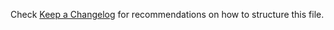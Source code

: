 
Check [Keep a Changelog](http://keepachangelog.com/) for recommendations on how to structure this file.



